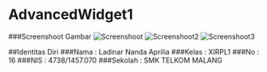 # AdvancedWidget1

###Screenshoot Gambar
![Screenshoot](http://s11.postimg.org/xgz5lwnw3/Screenshot_2016_9_24_8_4_26.png)
![Screenshoot2](http://s15.postimg.org/ephr5qzbf/Screenshot_2016_9_24_8_10_43.png)
![Screenshoot3](http://s10.postimg.org/ei1bqgjg9/Screenshot_2016_9_24_8_10_59.png)

##Identitas Diri
###Nama      : Ladinar Nanda Aprilia
###Kelas       : XIRPL1
###No           : 16
###NIS          : 4738/1457.070
###Sekolah  : SMK TELKOM MALANG

